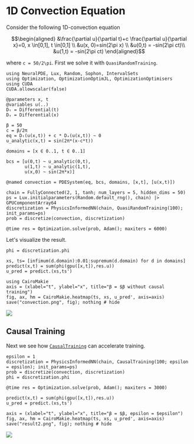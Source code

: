 # 1D Convection Equation

Consider the following 1D-convection equation

```math
\begin{aligned}
&\frac{\partial u}{\partial t}+c \frac{\partial u}{\partial x}=0, x \in[0,1], t \in[0,1] \\
&u(x, 0)=sin(2\pi x) \\
&u(0,t) = -sin(2\pi ct)\\
&u(1,t) = -sin(2\pi ct)
\end{aligned}
```

where ``c = 50/2\pi``. First we solve it with `QuasiRandomTraining`.

```@example convection
using NeuralPDE, Lux, Random, Sophon, IntervalSets
using Optimization, OptimizationOptimJL, OptimizationOptimisers
using CUDA
CUDA.allowscalar(false)

@parameters x, t
@variables u(..)
Dₜ = Differential(t)
Dₓ = Differential(x)

β = 50
c = β/2π
eq = Dₜ(u(x,t)) + c * Dₓ(u(x,t)) ~ 0
u_analytic(x,t) = sin(2π*(x-c*t))

domains = [x ∈ 0..1, t ∈ 0..1]

bcs = [u(0,t) ~ u_analytic(0,t),
       u(1,t) ~ u_analytic(1,t),
       u(x,0) ~ sin(2π*x)]

@named convection = PDESystem(eq, bcs, domains, [x,t], [u(x,t)])

chain = FullyConnected(2, 1, tanh; num_layers = 5, hidden_dims = 50)
ps = Lux.initialparameters(Random.default_rng(), chain) |> GPUComponentArray64
discretization = PhysicsInformedNN(chain, QuasiRandomTraining(100); init_params=ps)
prob = discretize(convection, discretization)

@time res = Optimization.solve(prob, Adam(); maxiters = 6000)
```

Let's visualize the result.

```@example convection
phi = discretization.phi

xs, ts= [infimum(d.domain):0.01:supremum(d.domain) for d in domains]
predict(x,t) = sum(phi(gpu([x,t]),res.u))
u_pred = predict.(xs,ts')

using CairoMakie
axis = (xlabel="t", ylabel="x", title="β = $β without causal training")
fig, ax, hm = CairoMakie.heatmap(ts, xs, u_pred', axis=axis)
save("convection.png", fig); nothing # hide
```
![](convection.png)

## Causal Training

Next we see how [`CausalTraining`](@ref) can accelerate training.

```@example convection
epsilon = 1
discretization = PhysicsInformedNN(chain, CausalTraining(100; epsilon = epsilon); init_params=ps)
prob = discretize(convection, discretization)
phi = discretization.phi

@time res = Optimization.solve(prob, Adam(); maxiters = 3000)

predict(x,t) = sum(phi(gpu([x,t]),res.u))
u_pred = predict.(xs,ts')

axis = (xlabel="t", ylabel="x", title="β = $β, epsilon = $epsilon")
fig, ax, hm = CairoMakie.heatmap(ts, xs, u_pred', axis=axis)
save("result2.png", fig); nothing # hide
```
![](result2.png)
